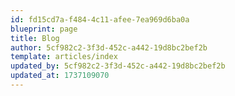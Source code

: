 ```yaml
---
id: fd15cd7a-f484-4c11-afee-7ea969d6ba0a
blueprint: page
title: Blog
author: 5cf982c2-3f3d-452c-a442-19d8bc2bef2b
template: articles/index
updated_by: 5cf982c2-3f3d-452c-a442-19d8bc2bef2b
updated_at: 1737109070
---
```

